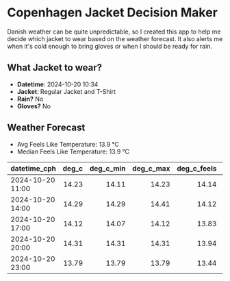 
# Copenhagen Jacket Decision Maker

Danish weather can be quite unpredictable, so I created this app to help me decide which jacket to wear based on the weather forecast. 
It also alerts me when it's cold enough to bring gloves or when I should be ready for rain.

## What Jacket to wear?

- **Datetime**: 2024-10-20 10:34
- **Jacket**: Regular Jacket and T-Shirt
- **Rain?** No
- **Gloves?** No

## Weather Forecast
- Avg Feels Like Temperature: 13.9 °C
- Median Feels Like Temperature: 13.9 °C

| datetime_cph     |   deg_c |   deg_c_min |   deg_c_max |   deg_c_feels | weather   | wind   | rain   |
|:-----------------|--------:|------------:|------------:|--------------:|:----------|:-------|:-------|
| 2024-10-20 11:00 |   14.23 |       14.11 |       14.23 |         14.14 | Clear     | Low    | None   |
| 2024-10-20 14:00 |   14.29 |       14.29 |       14.41 |         14.12 | Clouds    | Medium | None   |
| 2024-10-20 17:00 |   14.12 |       14.07 |       14.12 |         13.83 | Clouds    | High   | None   |
| 2024-10-20 20:00 |   14.31 |       14.31 |       14.31 |         13.94 | Clouds    | High   | None   |
| 2024-10-20 23:00 |   13.79 |       13.79 |       13.79 |         13.44 | Clouds    | High   | None   |
        